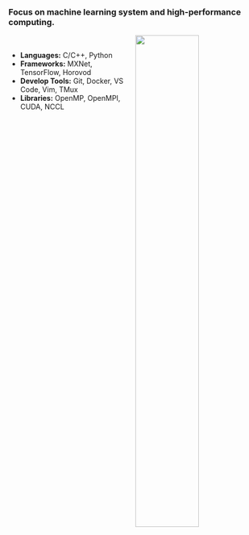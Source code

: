<!--
**shuo-ouyang/shuo-ouyang** is a ✨ _special_ ✨ repository because its `README.md` (this file) appears on your GitHub profile.

Here are some ideas to get you started:

- 🔭 I’m currently working on ...
- 🌱 I’m currently learning ...
- 👯 I’m looking to collaborate on ...
- 🤔 I’m looking for help with ...
- 💬 Ask me about ...
- 📫 How to reach me: ...
- 😄 Pronouns: ...
- ⚡ Fun fact: ...
-->

### Focus on machine learning system and high-performance computing.

[<img align="right" width="50%" src="https://github-readme-stats.vercel.app/api?username=shuo-ouyang&theme=dark&show_icons=true">](https://metrics.lecoq.io/ouuan?template=classic)

<br>

- **Languages:** C/C++, Python
- **Frameworks:** MXNet, TensorFlow, Horovod
- **Develop Tools:** Git, Docker, VS Code, Vim, TMux
- **Libraries:** OpenMP, OpenMPI, CUDA, NCCL

